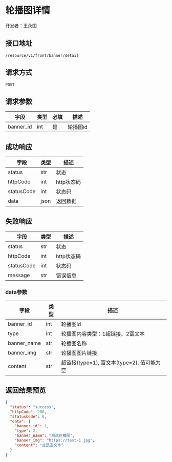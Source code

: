 # 轮播图详情

开发者：王永国

## 接口地址

`/resource/v1/front/banner/detail`

## 请求方式

`POST`

## 请求参数

| 字段 | 类型   | 必填 | 描述     |
| ---- | ------ | ---- | -------- |
| banner_id | int | 是 | 轮播图id |

## 成功响应

| 字段       | 类型    | 描述        |
| ---------- | ------- | ----------- |
| status | str | 状态 |
| httpCode | int | http状态码 |
| statusCode | int | 状态码 |
| data | json | 返回数据 |

## 失败响应

| 字段       | 类型    | 描述        |
| ---------- | ------- | ----------- |
| status | str | 状态 |
| httpCode | int | http状态码 |
| statusCode | int | 状态码 |
| message | str | 错误信息 |

### data参数

| 字段 | 类型 | 描述 |
| --- | --- | --- |
| banner_id | int | 轮播图id |
| type | int | 轮播图内容类型：1超链接、2富文本 |
| banner_name | str | 轮播图名称 |
| banner_img | str | 轮播图图片链接 |
| content | str | 超链接(type=1), 富文本(type=2), 值可能为空 |

## 返回结果预览

```json
{
  "status": "success",
  "httpCode": 200,
  "statusCode": 0,
  "data": {
    "banner_id": 1,
    "type": 2,
    "banner_name": "测试轮播图",
    "banner_img": "https://test-1.jpg",
    "content": "这是富文本"
  }
}
```